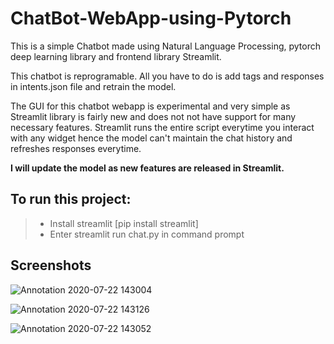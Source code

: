 # ChatBot-WebApp-using-Pytorch
This is a simple Chatbot made using Natural Language Processing, pytorch deep learning library and frontend library Streamlit.

This chatbot is reprogramable. All you have to do is add tags and responses in intents.json file and retrain the model.

The GUI for this chatbot webapp is experimental and very simple as Streamlit library is fairly new and does not not have support for many necessary features.
Streamlit runs the entire script everytime you interact with any widget hence the model can't maintain the chat history and refreshes responses everytime.

**I will update the model as new features are released in Streamlit.**

## To run this project:
>- Install streamlit [pip install streamlit]
>- Enter streamlit run chat.py in command prompt

## Screenshots
![Annotation 2020-07-22 143004](https://user-images.githubusercontent.com/61659345/88157295-3220f400-cc28-11ea-89d0-e3af5b80597a.png)

![Annotation 2020-07-22 143126](https://user-images.githubusercontent.com/61659345/88157292-31885d80-cc28-11ea-97a6-d7c7055d1043.png)

![Annotation 2020-07-22 143052](https://user-images.githubusercontent.com/61659345/88157297-32b98a80-cc28-11ea-9180-ff20d661ea41.png)
